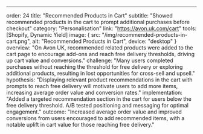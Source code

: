 ---
order: 24
title: "Recommended Products in Cart"
subtitle: "Showed recommended products in the cart to prompt additional purchases before checkout"
category: "Personalisation"
link: "https://avon.uk.com/cart"
tools: [Shopify, Dynamic Yield]
image: {
    src: "/img/recommended-products-in-cart.png",
    alt: "Recommended Products in Cart",
    device: "desktop"
}
overview: "On Avon UK, recommended related products were added to the cart page to encourage add-ons and reach free delivery thresholds, driving up cart value and conversions."
challenge: "Many users completed purchases without reaching the threshold for free delivery or exploring additional products, resulting in lost opportunities for cross-sell and upsell."
hypothesis: "Displaying relevant product recommendations in the cart with prompts to reach free delivery will motivate users to add more items, increasing average order value and conversion rates."
implementation: "Added a targeted recommendation section in the cart for users below the free delivery threshold. A/B tested positioning and messaging for optimal engagement."
outcome: "Increased average order value and improved conversions from users encouraged to add recommended items, with a notable uplift in cart value for those reaching free delivery."